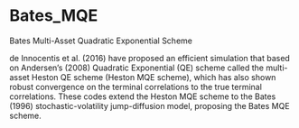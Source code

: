 # Bates_MQE
Bates Multi-Asset Quadratic Exponential Scheme

de Innocentis et al. (2016) have proposed an efficient simulation that based on Andersen’s (2008) Quadratic Exponential (QE) scheme called the multi-asset Heston QE scheme (Heston MQE scheme), which has also shown robust convergence on the terminal correlations to the true terminal correlations. These codes extend the Heston MQE scheme to the Bates (1996) stochastic-volatility jump-diffusion model, proposing the Bates MQE scheme.
